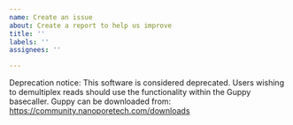 ```yaml
---
name: Create an issue
about: Create a report to help us improve
title: ''
labels: ''
assignees: ''

---
```


Deprecation notice: This software is considered deprecated. Users wishing to demultiplex reads should use the functionality within the Guppy basecaller. Guppy can be downloaded from: https://community.nanoporetech.com/downloads
